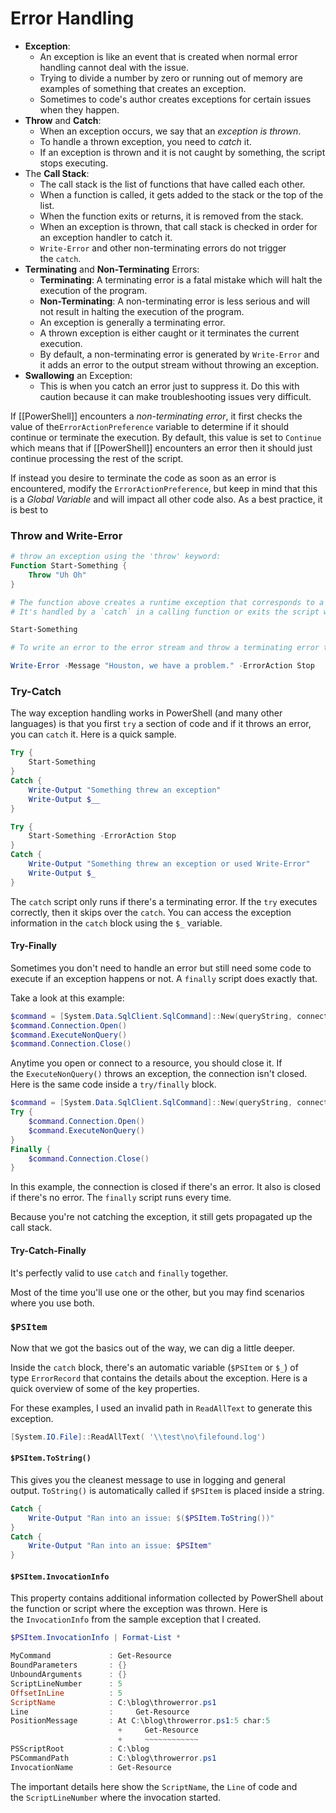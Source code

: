 # Error Handling

- **Exception**: 
	- An exception is like an event that is created when normal error handling cannot deal with the issue. 
	- Trying to divide a number by zero or running out of memory are examples of something that creates an exception. 
	- Sometimes to code's author creates exceptions for certain issues when they happen.
- **Throw** and **Catch**: 
	- When an exception occurs, we say that an *exception is thrown*. 
	- To handle a thrown exception, you need to *catch* it. 
	- If an exception is thrown and it is not caught by something, the script stops executing.
- The **Call Stack**: 
	- The call stack is the list of functions that have called each other. 
	- When a function is called, it gets added to the stack or the top of the list. 
	- When the function exits or returns, it is removed from the stack. 
	- When an exception is thrown, that call stack is checked in order for an exception handler to catch it.
	- `Write-Error` and other non-terminating errors do not trigger the `catch`.
- **Terminating** and **Non-Terminating** Errors: 
	- **Terminating**: A terminating error is a fatal mistake which will halt the execution of the program.
	- **Non-Terminating**: A non-terminating error is less serious and will not result in halting the execution of the program.
	- An exception is generally a terminating error. 
	- A thrown exception is either caught or it terminates the current execution. 
	- By default, a non-terminating error is generated by `Write-Error` and it adds an error to the output stream without throwing an exception.
- **Swallowing** an Exception:
	- This is when you catch an error just to suppress it. Do this with caution because it can make troubleshooting issues very difficult.

If [[PowerShell]] encounters a *non-terminating error*, it first checks the value of the`ErrorActionPreference` variable to determine if it should continue or terminate the execution. By default, this value is set to `Continue` which means that if [[PowerShell]] encounters an error then it should just continue processing the rest of the script.

If instead you desire to terminate the code as soon as an error is encountered, modify the `ErrorActionPreference`, but keep in mind that this is a *Global Variable* and will impact all other code also. As a best practice, it is best to 

### Throw and Write-Error

```powershell
# throw an exception using the 'throw' keyword:
Function Start-Something {
	Throw "Uh Oh"
}

# The function above creates a runtime exception that corresponds to a "terminating" error
# It's handled by a `catch` in a calling function or exits the script with the message "Uh Oh"

Start-Something

# To write an error to the error stream and throw a terminating error to be handled with catch you have to add `-ErrorAction Stop` to `Write-Error`

Write-Error -Message "Houston, we have a problem." -ErrorAction Stop
```

### Try-Catch

The way exception handling works in PowerShell (and many other languages) is that you first `try` a section of code and if it throws an error, you can `catch` it. Here is a quick sample.

```powershell
Try {
	Start-Something
}
Catch {
	Write-Output "Something threw an exception"
	Write-Output $__
}

Try {
	Start-Something -ErrorAction Stop
}
Catch {
	Write-Output "Something threw an exception or used Write-Error"
	Write-Output $_
}
```

The `catch` script only runs if there's a terminating error. If the `try` executes correctly, then it skips over the `catch`. You can access the exception information in the `catch` block using the `$_` variable.

#### Try-Finally

Sometimes you don't need to handle an error but still need some code to execute if an exception happens or not. A `finally` script does exactly that.

Take a look at this example:

```powershell
$command = [System.Data.SqlClient.SqlCommand]::New(queryString, connection)
$command.Connection.Open()
$command.ExecuteNonQuery()
$command.Connection.Close()
```

Anytime you open or connect to a resource, you should close it. If the `ExecuteNonQuery()` throws an exception, the connection isn't closed. Here is the same code inside a `try/finally` block.

```powershell
$command = [System.Data.SqlClient.SqlCommand]::New(queryString, connection)
Try {
    $command.Connection.Open()
    $command.ExecuteNonQuery()
}
Finally {
    $command.Connection.Close()
}
```

In this example, the connection is closed if there's an error. It also is closed if there's no error. The `finally` script runs every time.

Because you're not catching the exception, it still gets propagated up the call stack.

#### Try-Catch-Finally

It's perfectly valid to use `catch` and `finally` together. 

Most of the time you'll use one or the other, but you may find scenarios where you use both.

### `$PSItem`

Now that we got the basics out of the way, we can dig a little deeper.

Inside the `catch` block, there's an automatic variable (`$PSItem` or `$_`) of type `ErrorRecord` that contains the details about the exception. Here is a quick overview of some of the key properties.

For these examples, I used an invalid path in `ReadAllText` to generate this exception.

```powershell
[System.IO.File]::ReadAllText( '\\test\no\filefound.log')
```

#### `$PSItem.ToString()`

This gives you the cleanest message to use in logging and general output. `ToString()` is automatically called if `$PSItem` is placed inside a string.

```powershell
Catch {
    Write-Output "Ran into an issue: $($PSItem.ToString())"
}
Catch {
    Write-Output "Ran into an issue: $PSItem"
}
```

#### `$PSItem.InvocationInfo`

This property contains additional information collected by PowerShell about the function or script where the exception was thrown. Here is the `InvocationInfo` from the sample exception that I created.

```powershell
$PSItem.InvocationInfo | Format-List *

MyCommand             : Get-Resource
BoundParameters       : {}
UnboundArguments      : {}
ScriptLineNumber      : 5
OffsetInLine          : 5
ScriptName            : C:\blog\throwerror.ps1
Line                  :     Get-Resource
PositionMessage       : At C:\blog\throwerror.ps1:5 char:5
                        +     Get-Resource
                        +     ~~~~~~~~~~~~
PSScriptRoot          : C:\blog
PSCommandPath         : C:\blog\throwerror.ps1
InvocationName        : Get-Resource
```

The important details here show the `ScriptName`, the `Line` of code and the `ScriptLineNumber` where the invocation started.
